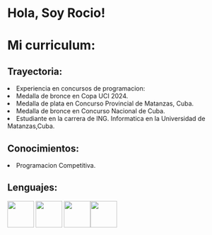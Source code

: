 <!DOCTYPE html>
<html >
<head>
    <h1>Hola, Soy Rocio!</h1>
</head>
<body>
    <h1>Mi curriculum:</h1>
    <h2>Trayectoria:</h2>
    <op>
        <li>Experiencia en concursos de programacion:
        <li>Medalla de bronce en Copa UCI 2024.</li>
        <li>Medalla de plata en Concurso Provincial de Matanzas, Cuba.</li>
        <li>Medalla de bronce en Concurso Nacional de Cuba.</li>
        <li>Estudiante en la carrera de ING. Informatica en la Universidad de Matanzas,Cuba.</li>
    </op>
    <h2>Conocimientos:</h2>
    <op>
        <li>Programacion Competitiva.</li>
    </op>
    <h2>Lenguajes:</h2>
    <img src ="https://logodix.com/logo/1137946.png" width="60" height="60"> <img src="https://cdn-icons-png.flaticon.com/512/919/919854.png" width="60" height="60"> <img src="https://th.bing.com/th/id/R.7494e83354e2662240d06630cc31f08d?rik=9tIRLZpYS9oTfQ&pid=ImgRaw&r=0" width ="60" height="60"><img src="https://th.bing.com/th/id/R.31039a53ab57f00b4eff33fb7bcfa2e8?rik=UIZQaEGUtXYHEA&pid=ImgRaw&r=0" widht="60" height="60"/> 
   
    
</body>
</html>
